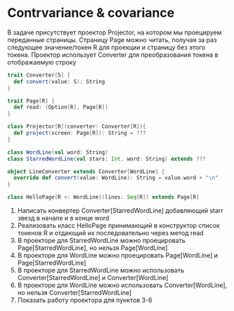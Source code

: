 # Contrvariance & covariance 

В задаче присутствует проектор Projector, на котором мы проецируем переданные страницы.
Страницу Page можно читать, получая за раз следующее значение/токен R для проекции и страницу без этого токена.
Проектор использует Converter для преобразования токена в отображаемую строку
```scala
trait Converter[S] {
  def convert(value: S): String
}

trait Page[R] {
  def read: (Option[R], Page[R])
}

class Projector[R](converter: Converter[R]){
  def project(screen: Page[R]): String = ???
}

class WordLine(val word: String)
class StarredWordLine(val stars: Int, word: String) extends ???

object LineConverter extends Converter[WordLine] {
  override def convert(value: WordLine): String = value.word + "\n"
}

class HelloPage[R <: WordLine](lines: Seq[R]) extends Page[R]
```

1. Написать конвертер Converter[StarredWordLine] добавляющий starr звезд в начале и в конце word
1. Реализовать класс HelloPage принимающий в конструктор список токенов R и отдающий их последовательно через метод read
1. В проекторе для StarredWordLine можно проецировать Page[StarredWordLine], но нельзя Page[WordLine]
1. В проекторе для WordLine можно проецировать Page[WordLine] и Page[StarredWordLine]
1. В проекторе для StarredWordLine можно использовать Converter[StarredWordLine] и Converter[WordLine]
1. В проекторе для WordLine можно использовать Converter[WordLine], но нельзя Converter[StarredWordLine]
1. Показать работу проектора для пунктов 3-6